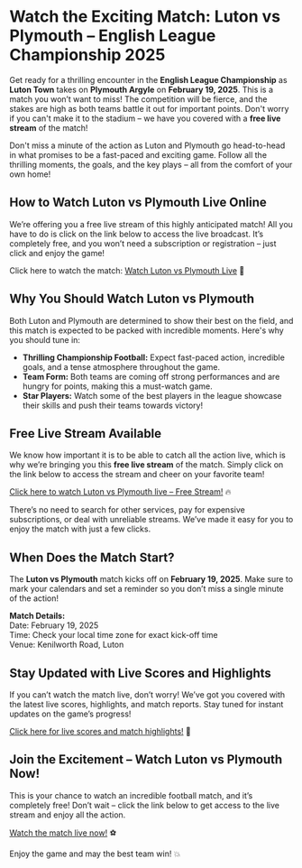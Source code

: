 # Watch the Exciting Match: Luton vs Plymouth – English League Championship 2025

Get ready for a thrilling encounter in the **English League Championship** as **Luton Town** takes on **Plymouth Argyle** on **February 19, 2025**. This is a match you won’t want to miss! The competition will be fierce, and the stakes are high as both teams battle it out for important points. Don't worry if you can't make it to the stadium – we have you covered with a **free live stream** of the match!

Don't miss a minute of the action as Luton and Plymouth go head-to-head in what promises to be a fast-paced and exciting game. Follow all the thrilling moments, the goals, and the key plays – all from the comfort of your own home!

## How to Watch Luton vs Plymouth Live Online

We’re offering you a free live stream of this highly anticipated match! All you have to do is click on the link below to access the live broadcast. It’s completely free, and you won’t need a subscription or registration – just click and enjoy the game!

Click here to watch the match: [Watch Luton vs Plymouth Live](https://tinyurl.com/livestreamfreeo?st=Luton+vs+Plymouth&si=gh) 🎥

## Why You Should Watch Luton vs Plymouth

Both Luton and Plymouth are determined to show their best on the field, and this match is expected to be packed with incredible moments. Here's why you should tune in:

- **Thrilling Championship Football:** Expect fast-paced action, incredible goals, and a tense atmosphere throughout the game.
- **Team Form:** Both teams are coming off strong performances and are hungry for points, making this a must-watch game.
- **Star Players:** Watch some of the best players in the league showcase their skills and push their teams towards victory!

## Free Live Stream Available

We know how important it is to be able to catch all the action live, which is why we’re bringing you this **free live stream** of the match. Simply click on the link below to access the stream and cheer on your favorite team!

[Click here to watch Luton vs Plymouth live – Free Stream!](https://tinyurl.com/livestreamfreeo?st=Luton+vs+Plymouth&si=gh) 🔥

There’s no need to search for other services, pay for expensive subscriptions, or deal with unreliable streams. We’ve made it easy for you to enjoy the match with just a few clicks.

## When Does the Match Start?

The **Luton vs Plymouth** match kicks off on **February 19, 2025**. Make sure to mark your calendars and set a reminder so you don’t miss a single minute of the action!

**Match Details:**  
Date: February 19, 2025  
Time: Check your local time zone for exact kick-off time  
Venue: Kenilworth Road, Luton

## Stay Updated with Live Scores and Highlights

If you can’t watch the match live, don’t worry! We’ve got you covered with the latest live scores, highlights, and match reports. Stay tuned for instant updates on the game’s progress!

[Click here for live scores and match highlights!](https://tinyurl.com/livestreamfreeo?st=Luton+vs+Plymouth&si=gh) 📱

## Join the Excitement – Watch Luton vs Plymouth Now!

This is your chance to watch an incredible football match, and it’s completely free! Don’t wait – click the link below to get access to the live stream and enjoy all the action.

[Watch the match live now!](https://tinyurl.com/livestreamfreeo?st=Luton+vs+Plymouth&si=gh) ⚽

Enjoy the game and may the best team win! 💥
